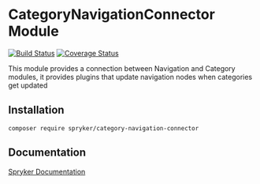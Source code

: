 # CategoryNavigationConnector Module
[![Build Status](https://travis-ci.org/spryker/CategoryNavigationConnector.svg)](https://travis-ci.org/spryker/CategoryNavigationConnector)
[![Coverage Status](https://coveralls.io/repos/github/spryker/CategoryNavigationConnector/badge.svg)](https://coveralls.io/github/spryker/CategoryNavigationConnector)

This module provides a connection between Navigation and Category modules, it provides plugins that update navigation nodes when categories get updated

## Installation

```
composer require spryker/category-navigation-connector
```

## Documentation

[Spryker Documentation](https://academy.spryker.com/developing_with_spryker/module_guide/modules.html)
